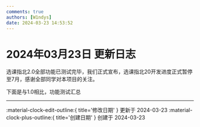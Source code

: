 ```yaml
---
comments: true
authors: [W1ndys]
date: 2024-03-23 14:53:52
---
```


# 2024年03月23日 更新日志

选课指北2.0全部功能已测试完毕，我们正式宣布，选课指北20开发进度正式暂停至7月，感谢全部同学对本项目的关注。

下面是与1.0相比，功能测试汇总

<!-- more -->




---

:material-clock-edit-outline:{ title='修改日期' } 更新于 2024-03-23
:material-clock-plus-outline:{ title='创建日期' } 创建于 2024-03-23